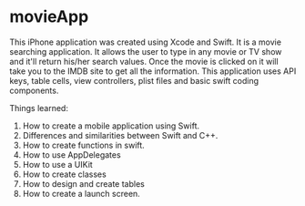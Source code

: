 # movieApp
This iPhone application was created using Xcode and Swift. It is a movie searching application. It allows the user to type in any movie or TV show and it'll return his/her search values. Once the movie is clicked on it will take you to the IMDB site to get all the information. This application uses API keys, table cells, view controllers, plist files and basic swift coding components.

Things learned:
1. How to create a mobile application using Swift.
2. Differences and similarities between Swift and C++.
3. How to create functions in swift.
4. How to use AppDelegates
5. How to use a UIKit
6. How to create classes
7. How to design and create tables
8. How to create a launch screen.
